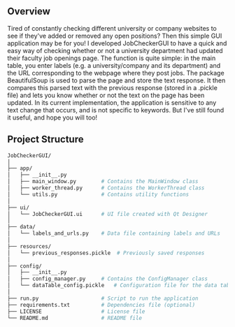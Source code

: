 ## Overview
Tired of constantly checking different university or company websites to see if they've added or removed any open positions? Then this simple GUI application may be for you!
I developed JobCheckerGUI to have a quick and easy way of checking whether or not a university department had updated their faculty job openings page.
The function is quite simple: in the main table, you enter labels (e.g. a university/company and its department) and the URL corresponding to the webpage where they post jobs. The package BeautifulSoup is used to parse the page and store the text response. It then compares this parsed text with the previous response (stored in a .pickle file) and lets you know whether or not the text on the page has been updated.
In its current implementation, the application is sensitive to any text change that occurs, and is not specific to keywords. But I've still found it useful, and hope you will too!

## Project Structure
```bash
JobCheckerGUI/
│
├── app/
│   ├── __init__.py
│   ├── main_window.py        # Contains the MainWindow class
│   ├── worker_thread.py      # Contains the WorkerThread class
│   └── utils.py              # Contains utility functions
│
├── ui/
│   └── JobCheckerGUI.ui      # UI file created with Qt Designer
│
├── data/
│   └── labels_and_urls.py    # Data file containing labels and URLs
│
├── resources/
│   └── previous_responses.pickle  # Previously saved responses
│
├── config/
│   ├── __init__.py
│   ├── config_manager.py     # Contains the ConfigManager class
│   └── dataTable_config.pickle   # Configuration file for the data table
│
├── run.py                    # Script to run the application
├── requirements.txt          # Dependencies file (optional)
├── LICENSE                   # License file
└── README.md                 # README file
```
